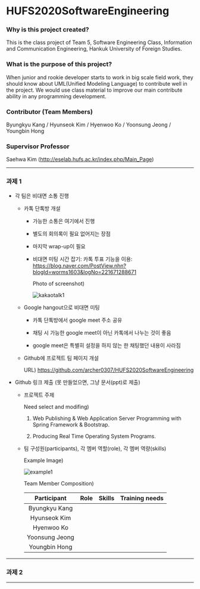 # HUFS2020SoftwareEngineering

### Why is this project created?
This is the class project of Team 5, Software Engineering Class, Information and Communication Engineering, Hankuk University of Foreign Studies.

### What is the purpose of this project?
When junior and rookie developer starts to work in big scale field work, they should know about UML(Unified Modeling Language) to contribute well in the project. We would use class material to improve our main contribute ability in any programming development.

### Contributor (Team Members)
Byungkyu Kang / Hyunseok Kim / Hyenwoo Ko / Yoonsung Jeong / Youngbin Hong

### Supervisor Professor
Saehwa Kim (http://eselab.hufs.ac.kr/index.php/Main_Page)

- - -

### 과제 1

* 각 팀은 비대면 소통 진행

   - 카톡 단톡방 개설

      - 가능한 소통은 여기에서 진행
      
      - 별도의 회의록이 필요 없어지는 장점
        
      - 마지막 wrap-up이 필요
      
      - 비대면 미팅 시간 잡기: 카톡 투표 기능을 이용: <br> https://blog.naver.com/PostView.nhn?blogId=worms1603&logNo=221671288671
      
         Photo of screenshot)

         ![kakaotalk1](https://github.com/archer0307/HUFS2020SoftwareEngineering/blob/master/images/kakaotalk1.png)
      
   - Google hangout으로 비대면 미팅

      - 카톡 단톡방에서 google meet 주소 공유
      
      - 채팅 시 가능한 google meet이 아닌 카톡에서 나누는 것이 좋음
      
      - google meet은 특별히 설정을 하지 않는 한 채팅했던 내용이 사라짐
      
   - Github에 프로젝트 팀 페이지 개설
      
      URL) https://github.com/archer0307/HUFS2020SoftwareEngineering
   
* Github 링크 제출 (못 만들었으면, 그냥 문서(ppt)로 제출)

   - 프로젝트 주제
   
      Need select and modifing)
   
      1. Web Publishing & Web Application Server Programming with Spring Framework & Bootstrap.
   
      2. Producing Real Time Operating System Programs.

   - 팀 구성원(participants), 각 멤버 역할(role), 각 멤버 역량(skills)
   
      Example Image)
   
      ![example1](https://github.com/archer0307/HUFS2020SoftwareEngineering/blob/master/images/example1.png)
   
      Team Member Composition)
   
      |Participant|Role|Skills|Training needs|
      |:---------:|:--:|:----:|:------------:|
      |Byungkyu Kang|
      |Hyunseok Kim|
      |Hyenwoo Ko|
      |Yoonsung Jeong|
      |Youngbin Hong|
      
- - -

### 과제 2

- - -
